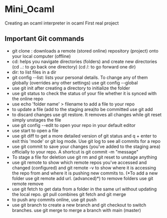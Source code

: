 # Mini_Ocaml
Creating an ocaml interpreter in ocaml
First real project 
<h2>Important Git commands</h2>
<ul>
<li>git clone <repo dir>: downloads a remote (stored online) repository (project) onto your local computer (offline)</li>
<li>cd: helps you navigate directories (folders) and create new directories (cd ..: to go back one directory) (cd <name of dir>/: to go forward one dir)</li>
<li>dir: to list files in a dir </li>
<li>git config --list: lists your personal details. To change any of them globally (overrides any other settings) use git config --global <name of detail> <change></li>
<li>use git init after creating a directory to initialize the folder</li>
<li>use git status to check the status of your file whether it is synced with the online repo </li>
<li>use echo 'folder name' > filename to add a file to your repo</li>
<li>to update a file (add to the staging area)to be committed use git add <file></li>
<li>to discard changes use git restore. It removes all changes while git reset simply unstages the file <file></li>
<li>use git config --edit to open your repo in your default editor</li>
<li>use start <file> to open a file</li>
<li>use git diff to get a more detailed version of git status and q + enter to exit this 'mode' or git log mode. Use git log to see all commits for a repo</li>
<li>use git commit to save your changes (you've added to the staging area) officially to your repo. A shortcut is git commit -m "message"</li>
<li>To stage a file for deletion use git rm <file> and git reset to unstage anything</li>
<li>use git remote to show which remote repos you've accessed and changed (configured) and git remote -v to show where it is accessing the repo from and where it is pushing new commits to. (*To add a new folder use git remote add <repo name> url. (advanced)*) to remove folders use git remote remove <foldername></li>
<li>use git fetch <repo name> to get data from a folder in the same url without updating the local repo. git pull combines git fetch and git merge</li>
<li>to push any commits online, use git push <reponame> <branchname></li>
<li>use git branch <name> to create a new branch and git checkout <name> to switch branches. use git merge <name> to merge a branch with main (master)</li>
</ul>
